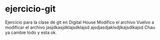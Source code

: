 # ejercicio-git
Ejercicio para la clase de git en Digital House
Modifico el archivo
Vuelvo a modificar el archivo
jasjdkasjdklajsdklajsd
ajsdjasdjaklsdjlkajsdlkajsd
Chau ya cambie todo y esta ok.
